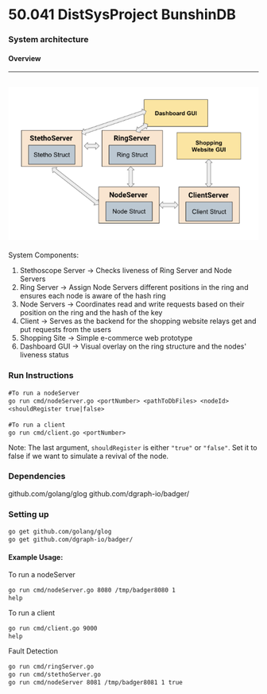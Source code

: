 # 50.041 DistSysProject BunshinDB
### System architecture
#### Overview

---
![](pics_gifs/Overview_Architecture.png)
---

System Components:
1. Stethoscope Server -> Checks liveness of Ring Server and Node Servers
2. Ring Server -> Assign Node Servers different positions in the ring and ensures each node is aware of the hash ring
3. Node Servers -> Coordinates read and write requests based on their position on the ring and the hash of the key
4. Client -> Serves as the backend for the shopping website relays get and put requests from the users
5. Shopping Site -> Simple e-commerce web prototype
6. Dashboard GUI -> Visual overlay on the ring structure and the nodes' liveness status

### Run Instructions 

```cassandraql
#To run a nodeServer
go run cmd/nodeServer.go <portNumber> <pathToDbFiles> <nodeId> <shouldRegister true|false> 

#To run a client 
go run cmd/client.go <portNumber> 

```

Note: The last argument, `shouldRegister` is either `"true"` or `"false"`. 
Set it to false if we want to simulate a revival of the node.  

### Dependencies 
github.com/golang/glog
github.com/dgraph-io/badger/

### Setting up 
```cassandraql
go get github.com/golang/glog
go get github.com/dgraph-io/badger/
```

#### Example Usage: 
To run a nodeServer
```cassandraq#
go run cmd/nodeServer.go 8080 /tmp/badger8080 1
help 
```
To run a client 
```cassandraql
go run cmd/client.go 9000
help 
```

Fault Detection 
```cassandraql
go run cmd/ringServer.go
go run cmd/stethoServer.go
go run cmd/nodeServer 8081 /tmp/badger8081 1 true 

```
